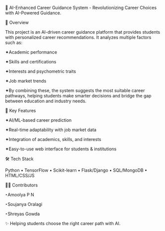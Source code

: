 🎯 AI-Enhanced Career Guidance System  -  Revolutionizing Career Choices with AI-Powered Guidance.

📖 Overview

This project is an AI-driven career guidance platform that provides students with personalized career recommendations.
It analyzes multiple factors such as:

✦Academic performance

✦Skills and certifications

✦Interests and psychometric traits

✦Job market trends

✦By combining these, the system suggests the most suitable career pathways, helping students make smarter decisions and bridge the gap between education and industry needs.

🚀 Key Features

✦AI/ML-based career prediction

✦Real-time adaptability with job market data

✦Integration of academics, skills, and interests

✦Easy-to-use web interface for students & institutions

🛠️ Tech Stack

Python • TensorFlow • Scikit-learn • Flask/Django • SQL/MongoDB • HTML/CSS/JS

👨‍💻 Contributors

‣Amoolya P N

‣Soujanya Oralagi

‣Shreyas Gowda

✨ Helping students choose the right career path with AI.
